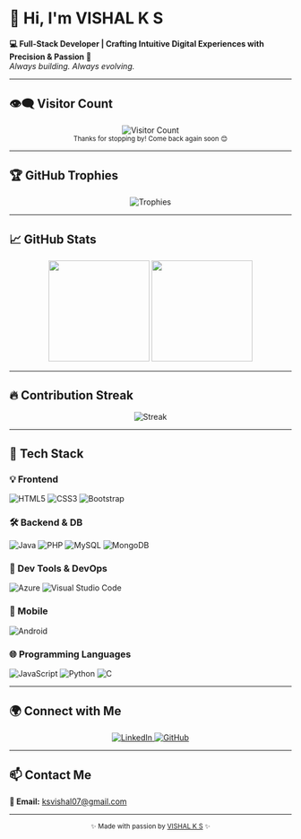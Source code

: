 # 👋 Hi, I'm VISHAL K S

**💻 Full-Stack Developer | Crafting Intuitive Digital Experiences with Precision & Passion 🚀**  
*Always building. Always evolving.*

---

## 👁️‍🗨️ Visitor Count

<p align="center">
  <img src="https://profile-counter.glitch.me/ksvishal07/count.svg" alt="Visitor Count" />
  <br><sub>Thanks for stopping by! Come back again soon 😊</sub>
</p>

---

## 🏆 GitHub Trophies

<p align="center">
  <img src="https://github-profile-trophy.vercel.app/?username=ksvishal07&theme=flat&column=6&margin-w=15&margin-h=15" alt="Trophies" />
</p>

---

## 📈 GitHub Stats

<p align="center">
  <img src="https://github-readme-stats.vercel.app/api?username=ksvishal07&show_icons=true&theme=vue-dark&include_all_commits=true&count_private=true" height="180em" />
  <img src="https://github-readme-stats.vercel.app/api/top-langs/?username=ksvishal07&layout=compact&langs_count=8&theme=vue-dark" height="180em" />
</p>

---

## 🔥 Contribution Streak

<p align="center">
  <img src="https://github-readme-streak-stats.herokuapp.com/?user=ksvishal07&theme=vue-dark&hide_border=true" alt="Streak" />
</p>

---

## 🧰 Tech Stack

### 💡 Frontend
![HTML5](https://img.shields.io/badge/HTML5-E34F26?style=for-the-badge&logo=html5&logoColor=white)
![CSS3](https://img.shields.io/badge/CSS3-1572B6?style=for-the-badge&logo=css3&logoColor=white)
![Bootstrap](https://img.shields.io/badge/Bootstrap-7952B3?style=for-the-badge&logo=bootstrap&logoColor=white)

### 🛠️ Backend & DB
![Java](https://img.shields.io/badge/Java-007396?style=for-the-badge&logo=java&logoColor=white)
![PHP](https://img.shields.io/badge/PHP-777BB4?style=for-the-badge&logo=php&logoColor=white)
![MySQL](https://img.shields.io/badge/MySQL-025E8C?style=for-the-badge&logo=mysql&logoColor=white)
![MongoDB](https://img.shields.io/badge/MongoDB-4EA94B?style=for-the-badge&logo=mongodb&logoColor=white)

### 🔧 Dev Tools & DevOps
![Azure](https://img.shields.io/badge/Azure-0078D4?style=for-the-badge&logo=microsoftazure&logoColor=white)
![Visual Studio Code](https://img.shields.io/badge/VS%20Code-007ACC?style=for-the-badge&logo=visualstudiocode&logoColor=white)

### 📱 Mobile
![Android](https://img.shields.io/badge/Android-3DDC84?style=for-the-badge&logo=android&logoColor=white)

### 🌐 Programming Languages
![JavaScript](https://img.shields.io/badge/JavaScript-F7DF1E?style=for-the-badge&logo=javascript&logoColor=black)
![Python](https://img.shields.io/badge/Python-3776AB?style=for-the-badge&logo=python&logoColor=white)
![C](https://img.shields.io/badge/C-00599C?style=for-the-badge&logo=c&logoColor=white)

---

## 🌍 Connect with Me

<p align="center">
  <a href="https://www.linkedin.com/in/vishal-k-s-29268125a/" target="_blank">
    <img src="https://img.shields.io/badge/LinkedIn-%230077B5.svg?logo=linkedin&logoColor=white" alt="LinkedIn" />
  </a>
  <a href="https://github.com/ksvishal07" target="_blank">
    <img src="https://img.shields.io/badge/GitHub-%23121011.svg?logo=github&logoColor=white" alt="GitHub" />
  </a>
</p>

---

## 📫 Contact Me

**📩 Email:** [ksvishal07@gmail.com](mailto:ksvishal07@gmail.com)

---

<p align="center">
  <sub>✨ Made with passion by <a href="https://github.com/ksvishal07">VISHAL K S</a> ✨</sub>
</p>
